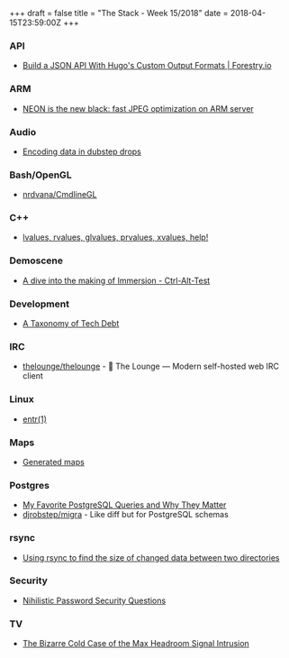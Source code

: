+++
draft = false
title = "The Stack - Week 15/2018"
date = 2018-04-15T23:59:00Z
+++



### API

 - [Build a JSON API With Hugo's Custom Output Formats | Forestry.io][Buildajsonapiwithhugoscustomou853]

[Buildajsonapiwithhugoscustomou853]: https://forestry.io/blog/build-a-json-api-with-hugo/



### ARM

 - [NEON is the new black: fast JPEG optimization on ARM server][Neonisthenewblackfastjpegoptim925]

[Neonisthenewblackfastjpegoptim925]: https://blog.cloudflare.com/neon-is-the-new-black/



### Audio

 - [Encoding data in dubstep drops][Encodingdataindubstepdrops476]

[Encodingdataindubstepdrops476]: https://blog.benjojo.co.uk/post/encoding-data-into-dubstep-drops



### Bash/OpenGL

 - [nrdvana/CmdlineGL][Nrdvanacmdlinegl837]

[Nrdvanacmdlinegl837]: https://github.com/nrdvana/CmdlineGL



### C++

 - [lvalues, rvalues, glvalues, prvalues, xvalues, help!][Lvaluesrvaluesglvaluesprvalues501]

[Lvaluesrvaluesglvaluesprvalues501]: https://blog.knatten.org/2018/03/09/lvalues-rvalues-glvalues-prvalues-xvalues-help/



### Demoscene

 - [A dive into the making of Immersion - Ctrl-Alt-Test][Adiveintothemakingofimmersionc280]

[Adiveintothemakingofimmersionc280]: http://www.ctrl-alt-test.fr/2018/a-dive-into-the-making-of-immersion/



### Development

 - [A Taxonomy of Tech Debt][Ataxonomyoftechdebtriotgamesen411]

[Ataxonomyoftechdebtriotgamesen411]: https://engineering.riotgames.com/news/taxonomy-tech-debt



### IRC

 - [thelounge/thelounge][Theloungetheloungetheloungemod895] - 💬 The Lounge — Modern self-hosted web IRC client

[Theloungetheloungetheloungemod895]: https://github.com/thelounge/thelounge



### Linux

 - [entr(1)][Entr1516]

[Entr1516]: http://entrproject.org/



### Maps

 - [Generated maps][Jasongrinblatontwitterilovemap852]

[Jasongrinblatontwitterilovemap852]: https://twitter.com/ptychomancer/status/980968298002006016



### Postgres

 - [My Favorite PostgreSQL Queries and Why They Matter][Myfavoritepostgresqlqueriesand278]
 - [djrobstep/migra][Djrobstepmigralikediffbutforpo924] - Like diff but for PostgreSQL schemas

[Myfavoritepostgresqlqueriesand278]: https://severalnines.com/blog/my-favorite-postgresql-queries-and-why-they-matter
[Djrobstepmigralikediffbutforpo924]: https://github.com/djrobstep/migra



### rsync

 - [Using rsync to find the size of changed data between two directories][Usingrsynctofindthesizeofchang313]

[Usingrsynctofindthesizeofchang313]: http://kristau.net/blog/20/



### Security

 - [Nihilistic Password Security Questions][Listnihilisticpasswordsecurity628]

[Listnihilisticpasswordsecurity628]: https://www.mcsweeneys.net/articles/nihilistic-password-security-questions



### TV

 - [The Bizarre Cold Case of the Max Headroom Signal Intrusion][Thebizarrecoldcaseofthemaxhead909]

[Thebizarrecoldcaseofthemaxhead909]: http://www.realclearlife.com/crime/freaky-funny-story-max-headroom-signal-intrusion/



